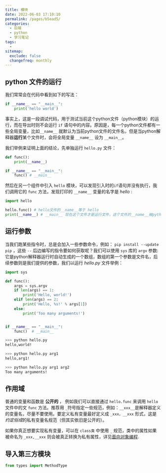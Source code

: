 ```yaml
---
title: 模块
date: 2022-06-03 17:10:10
permalink: /pages/b5ead5/
categories:
  - 后端
  - python
  - 学习笔记
tags:
  - 
sitemap:
  exclude: false
  changefreq: monthly
---
```


## python 文件的运行

我们常常会在代码中看到如下的写法：

```python
if __name__ == "__main__":
    print('hello world')
```

事实上，这是一段调试代码，用于测试当前这个python文件（python模块）的运行，而在导出时则不会运行 `if` 语句中的内容。原因是，每一个python文件都有一些全局变量，比如`__name__` 就默认为当前python文件的文件名，但是当python解释器**运行**某个文件时，会将全局变量 `__name__` 设为 `__main__`。

我们举例来证明上面的结论，先单独运行 `hello.py` 文件：

```python
def func():
    print(__name__)

if __name__ == "__main__":
    func() # __main__
```

然后在另一个组件中引入 `hello` 模块，可以发现引入时的`if`语句并没有执行，我们调用它的 `func` 方法，发现打印的 `__name__` 变量的名字是 *hello* :

```python
import hello

hello.func() # hello文件的__name__等于 hello
print(__name__) # __main__ 现在这个文件才是运行文件，这个文件的__name__被python解释器设为了__main__
```

## 运行参数

当我们跑某些指令时，总是会加入一些参数命令，例如： `pip install --update pip` ，这些 `--` 后边编写的指令要如何获取呢？我们可以使用 `sys` 库的 `argv` 参数:
它是python解释器运行时自动生成的一个数组，数组的第一个参数是文件名，后续参数则是我们提供的参数，我们以运行 *hello.py* 文件举例：

```python
import sys

def func():
    args = sys.argv
    if len(args) == 1:
        print('Hello, world!')
    elif len(args) == 2:
        print('Hello, %s!' % args[1])
    else:
        print('Too many arguments!')


if __name__ == "__main__":
    func()  # __main__

```

```bash
>>> python hello.py  
hello,world!

>>> python hello.py arg1
hello,arg1!

>>> python hello.py arg1 arg2
Too many arguments!
```


## 作用域

普通的变量和函数是 **公开的** ， 例如我们可以直接通过 `hello.func` 来调用 `hello` 文件中的文 `func` 方法。推荐用 `_`符号指定一些规范，例如：`__xxx__`是解释器定义的变量名，尽量不要使用。要定义私有变量最好定义成 `_xxx，__xxx` 形式，这是*约定俗成*的私有变量名规范（但其实依旧是公开的）。 

如果你真正想要实现私有变量，可以在 `class类` 中使用 `_` 规范，类中的属性如果被命名为 `_xxx,__xxx` 则会被真正转换为私有属性，详见[面向对象编程](/pages/895ff8/#私有属性).

## 导入第三方模块

```python
from types import MethodType
```